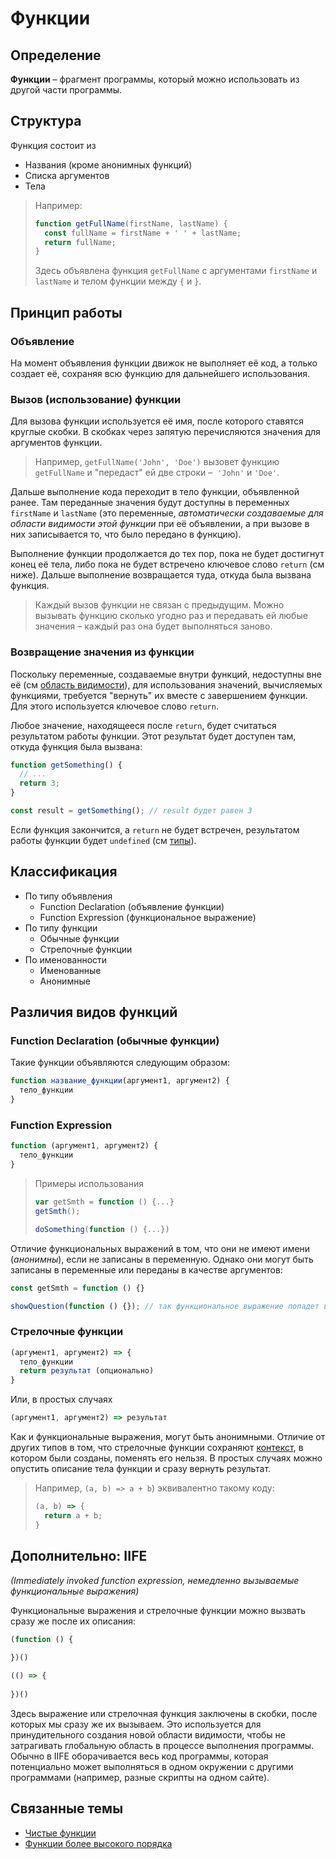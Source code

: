 # Функции

## Определение

**Функции** – фрагмент программы, который можно использовать из другой части программы. 

## Структура

Функция состоит из

* Названия (кроме анонимных функций)
* Списка аргументов
* Тела

> Например:
>
> ```javascript
> function getFullName(firstName, lastName) {
>   const fullName = firstName + ' ' + lastName;
>   return fullName;
> }
> ```
>
> Здесь объявлена функция `getFullName` с аргументами `firstName` и `lastName` и телом функции между `{` и `}`. 

## Принцип работы

### Объявление

На момент объявления функции движок не выполняет её код, а только создает её, сохраняя всю функцию для дальнейшего использования.

### Вызов (использование) функции

Для вызова функции используется её имя, после которого ставятся круглые скобки. В скобках через запятую перечисляются значения для аргументов функции. 

> Например, `getFullName('John', 'Doe')` вызовет функцию `getFullName` и "передаст" ей две строки –  `'John'` и `'Doe'`. 

Дальше выполнение кода переходит в тело функции, объявленной ранее. Там переданные значения будут доступны в переменных `firstName` и `lastName` (это переменные, *автоматически создаваемые для области видимости этой функции* при её объявлении, а при вызове в них записывается то, что было передано в функцию). 

Выполнение функции продолжается до тех пор, пока не будет достигнут конец её тела, либо пока не будет встречено ключевое слово `return` (см ниже). Дальше выполнение возвращается туда, откуда была вызвана функция. 

> Каждый вызов функции не связан с предыдущим. Можно вызывать функцию сколько угодно раз и передавать ей любые значения – каждый раз она будет выполняться заново. 

### Возвращение значения из функции

Поскольку переменные, создаваемые внутри функций, недоступны вне её (см [область видимости](scope.md)), для использования значений, вычисляемых функциями, требуется "вернуть" их вместе с завершением функции. Для этого используется ключевое слово `return`. 

Любое значение, находящееся после `return`, будет считаться результатом работы функции. Этот результат будет доступен там, откуда функция была вызвана:

```javascript
function getSomething() {
  // ...
  return 3;
}

const result = getSomething(); // result будет равен 3
```

Если функция закончится, а `return` не будет встречен, результатом работы функции будет `undefined` (см [типы](types.md)). 

## Классификация

* По типу объявления
  * Function Declaration (объявление функции)
  * Function Expression (функциональное выражение)
* По типу функции
  * Обычные функции
  * Стрелочные функции
* По именованности
  * Именованные
  * Анонимные

## Различия видов функций

### Function Declaration (обычные функции)

Такие функции объявляются следующим образом:

```javascript
function название_функции(аргумент1, аргумент2) {
  тело_функции
}
```

### Function Expression

```javascript
function (аргумент1, аргумент2) {
  тело_функции
}
```

> Примеры использования
>
> ```javascript
> var getSmth = function () {...}
> getSmth();
> ```
>
> ```javascript
> doSomething(function () {...})
> ```

Отличие функциональных выражений в том, что они не имеют имени (*анонимны*), если не записаны в переменную. Однако они могут быть записаны в переменные или переданы в качестве аргументов:

```javascript
const getSmth = function () {}
```

```javascript
showQuestion(function () {}); // так функциональное выражение попадет в первый аргумент функции showQuestion и сможет быть использовано внутри
```

### Стрелочные функции

```javascript
(аргумент1, аргумент2) => {
  тело_функции
  return результат (опционально)
}
```

Или, в простых случаях

```javascript
(аргумент1, аргумент2) => результат
```

Как и функциональные выражения, могут быть анонимными. Отличие от других типов в том, что стрелочные функции сохраняют [контекст](this.md), в котором были созданы, поменять его нельзя. В простых случаях можно опустить описание тела функции и сразу вернуть результат. 

> Например, `(a, b) => a + b`) эквивалентно такому коду:
>
> ```javascript
> (a, b) => {
>   return a + b;
> }
> ```

## Дополнительно: IIFE

*(Immediately invoked function expression, немедленно вызываемые функциональные выражения)*

Функциональные выражения и стрелочные функции можно вызвать сразу же после их описания:

```javascript
(function () {
  
})()
```

```javascript
(() => {
  
})()
```

Здесь выражение или стрелочная функция заключены в скобки, после которых мы сразу же их вызываем. Это используется для принудительного создания новой области видимости, чтобы не затрагивать глобальную область в процессе выполнения программы. Обычно в IIFE оборачивается весь код программы, которая потенциально может выполняться в одном окружении с другими программами (например, разные скрипты на одном сайте). 

## Связанные темы

* [Чистые функции](clean_functions.md)
* [Функции более высокого порядка](hof.md)